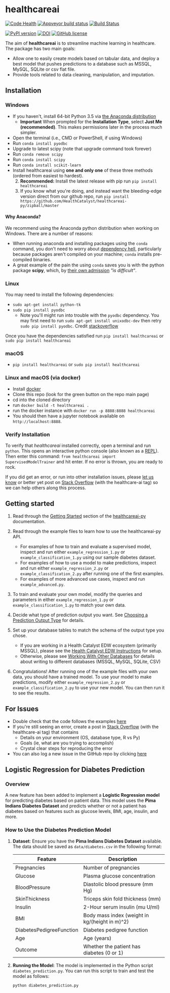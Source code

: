 # healthcareai

[![Code Health](https://landscape.io/github/HealthCatalyst/healthcareai-py/master/landscape.svg?style=flat)](https://landscape.io/github/HealthCatalyst/healthcareai-py/master)
[![Appveyor build status](https://ci.appveyor.com/api/projects/status/github/HealthCatalyst/healthcareai-py?branch=master&svg=true)](https://ci.appveyor.com/project/CatalystAdmin/healthcareai-py/branch/master)
[![Build Status](https://travis-ci.org/HealthCatalyst/healthcareai-py.svg?branch=master)](https://travis-ci.org/HealthCatalyst/healthcareai-py)
<!--[![Anaconda-Server Badge](https://anaconda.org/catalyst/healthcareai/badges/version.svg)](https://anaconda.org/catalyst/healthcareai)
[![Anaconda-Server Badge](https://anaconda.org/catalyst/healthcareai/badges/installer/conda.svg)](https://conda.anaconda.org/catalyst)-->
[![PyPI version](https://badge.fury.io/py/healthcareai.svg)](https://badge.fury.io/py/healthcareai)
[![DOI](https://zenodo.org/badge/DOI/10.5281/zenodo.999010.svg)](https://doi.org/10.5281/zenodo.999010)
[![GitHub license](https://img.shields.io/badge/license-MIT-blue.svg)](https://raw.githubusercontent.com/HealthCatalyst/healthcareai-py/master/LICENSE)

The aim of **healthcareai** is to streamline machine learning in healthcare. The package has two main goals:

-  Allow one to easily create models based on tabular data, and deploy a best model that pushes predictions to a database such as MSSQL, MySQL, SQLite or csv flat file.
-  Provide tools related to data cleaning, manipulation, and imputation.

## Installation

### Windows

- If you haven't, install 64-bit Python 3.5 via [the Anaconda distribution](https://repo.continuum.io/archive/Anaconda3-4.2.0-Windows-x86_64.exe)
    - **Important** When prompted for the **Installation Type**, select **Just Me (recommended)**. This makes permissions later in the process much simpler.
- Open the terminal (i.e., CMD or PowerShell, if using Windows)
- Run `conda install pyodbc`
- Upgrade to latest scipy (note that upgrade command took forever)
- Run `conda remove scipy`
- Run `conda install scipy`
- Run `conda install scikit-learn`
- Install healthcareai using **one and only one** of these three methods (ordered from easiest to hardest).
    <!--1. **Recommended:** Install the latest release with conda by running `conda install -c catalyst healthcareai`-->
    2. **Recommended:** Install the latest release with pip run `pip install healthcareai`
    3. If you know what you're doing, and instead want the bleeding-edge version direct from our github repo, run `pip install https://github.com/HealthCatalyst/healthcareai-py/zipball/master`

#### Why Anaconda?

We recommend using the Anaconda python distribution when working on Windows. There are a number of reasons:
- When running anaconda and installing packages using the `conda` command, you don't need to worry about [dependency hell](https://en.wikipedia.org/wiki/Dependency_hell), particularly because packages aren't compiled on your machine; `conda` installs pre-compiled binaries.
- A great example of the pain the using `conda` saves you is with the python package **scipy**, which, by [their own admission](http://www.scipy.org/scipylib/building/windows.html) *"is difficult"*.

### Linux

You may need to install the following dependencies:
- `sudo apt-get install python-tk`
- `sudo pip install pyodbc`
    - Note you'll might run into trouble with the `pyodbc` dependency. You may first need to run `sudo apt-get install
      unixodbc-dev` then retry `sudo pip install pyodbc`. Credit [stackoverflow](http://stackoverflow.com/questions/2960339/unable-to-install-pyodbc-on-linux)

Once you have the dependencies satisfied run `pip install healthcareai` or `sudo pip install healthcareai`

### macOS

- `pip install healthcareai` or `sudo pip install healthcareai`

### Linux and macOS (via docker)

- Install [docker](https://docs.docker.com/engine/installation/)
- Clone this repo (look for the green button on the repo main page)
- cd into the cloned directory
- run `docker build -t healthcareai .`
- run the docker instance with `docker run -p 8888:8888 healthcareai` 
- You should then have a jupyter notebook available on `http://localhost:8888`.

### Verify Installation

To verify that *healthcareai* installed correctly, open a terminal and run `python`. This opens an interactive python
console (also known as a [REPL](https://en.wikipedia.org/wiki/Read%E2%80%93eval%E2%80%93print_loop)). Then enter this
command: `from healthcareai import SupervisedModelTrainer` and hit enter. If no error is thrown, you are ready to rock.

If you did get an error, or run into other installation issues, please [let us know](http://healthcare.ai/contact.html)
or better yet post on [Stack Overflow](http://stackoverflow.com/questions/tagged/healthcare-ai) (with the healthcare-ai
tag) so we can help others along this process.

## Getting started

1. Read through the [Getting Started](http://healthcareai-py.readthedocs.io/en/latest/getting_started/) section of the [healthcareai-py](http://healthcareai-py.readthedocs.io/en/latest/) documentation.

2. Read through the example files to learn how to use the healthcareai-py API.
    * For examples of how to train and evaluate a supervised model, inspect and run either `example_regression_1.py` or `example_classification_1.py` using our sample diabetes dataset.
    * For examples of how to use a model to make predictions, inspect and run either `example_regression_2.py` or `example_classification_2.py` after running one of the first examples.
    * For examples of more advanced use cases, inspect and run `example_advanced.py`.

3. To train and evaluate your own model, modify the queries and parameters in either `example_regression_1.py` or `example_classification_1.py` to match your own data.

4. Decide what type of prediction output you want. See [Choosing a Prediction Output Type](http://healthcareai-py.readthedocs.io/en/latest/prediction_types/) for details.

5. Set up your database tables to match the schema of the output type you chose. 
   * If you are working in a Health Catalyst EDW ecosystem (primarily MSSQL), please see the [Health Catalyst EDW Instructions](http://healthcareai-py.readthedocs.io/en/latest/catalyst_edw_instructions/) for setup.
   * Otherwise, please see [Working With Other Databases](http://healthcareai-py.readthedocs.io/en/latest/databases/)
    for details about writing to different databases (MSSQL, MySQL, SQLite, CSV)

6. Congratulations! After running one of the example files with your own data, you should have a trained model. To use your model to make predictions, modify either `example_regression_2.py` or `example_classification_2.py` to use your new model. You can then run it to see the results. 

## For Issues

- Double check that the code follows the examples [here](http://healthcareai-py.readthedocs.io/en/latest/)
- If you're still seeing an error, create a post in [Stack Overflow](http://stackoverflow.com/questions/tagged/healthcare-ai) (with the healthcare-ai tag) that contains
    * Details on your environment (OS, database type, R vs Py)
    * Goals (ie, what are you trying to accomplish)
    * Crystal clear steps for reproducing the error
- You can also log a new issue in the GitHub repo by clicking [here](https://github.com/HealthCatalyst/healthcareai-py/issues/new)

## Logistic Regression for Diabetes Prediction

### Overview
A new feature has been added to implement a **Logistic Regression model** for predicting diabetes based on patient data. This model uses the **Pima Indians Diabetes Dataset** and predicts whether or not a patient has diabetes based on features such as glucose levels, BMI, age, insulin, and more.

### How to Use the Diabetes Prediction Model

1. **Dataset**:
   Ensure you have the **Pima Indians Diabetes Dataset** available. The data should be saved as `data/diabetes.csv` in the following format:
   
   | Feature        | Description                                    |
   |----------------|------------------------------------------------|
   | Pregnancies    | Number of pregnancies                          |
   | Glucose        | Plasma glucose concentration                   |
   | BloodPressure  | Diastolic blood pressure (mm Hg)               |
   | SkinThickness  | Triceps skin fold thickness (mm)               |
   | Insulin        | 2-Hour serum insulin (mu U/ml)                 |
   | BMI            | Body mass index (weight in kg/(height in m)^2) |
   | DiabetesPedigreeFunction | Diabetes pedigree function           |
   | Age            | Age (years)                                    |
   | Outcome        | Whether the patient has diabetes (0 or 1)      |

2. **Running the Model**:
   The model is implemented in the Python script `diabetes_prediction.py`. You can run this script to train and test the model as follows:

   ```bash
   python diabetes_prediction.py
